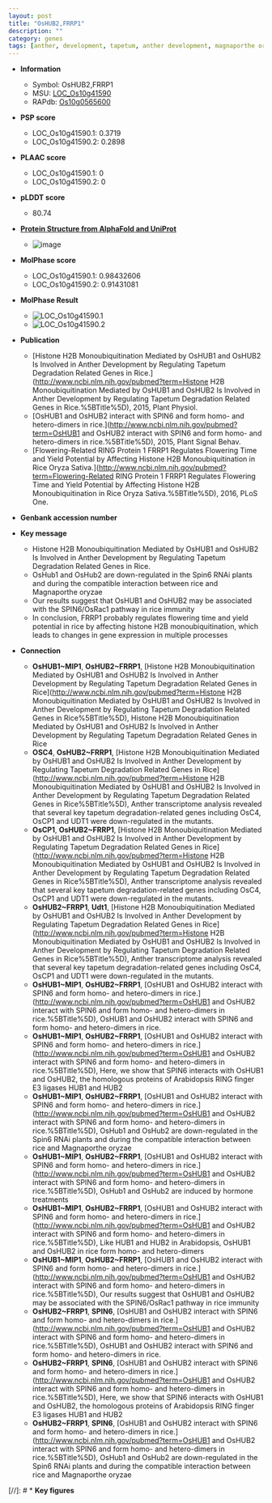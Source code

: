 ```yaml
---
layout: post
title: "OsHUB2,FRRP1"
description: ""
category: genes
tags: [anther, development, tapetum, anther development, magnaporthe oryzae, immunity, yield, flowering time]
---
```


* **Information**  
    + Symbol: OsHUB2,FRRP1  
    + MSU: [LOC_Os10g41590](http://rice.plantbiology.msu.edu/cgi-bin/ORF_infopage.cgi?orf=LOC_Os10g41590)  
    + RAPdb: [Os10g0565600](http://rapdb.dna.affrc.go.jp/viewer/gbrowse_details/irgsp1?name=Os10g0565600)  

* **PSP score**  
    + LOC_Os10g41590.1: 0.3719 
    + LOC_Os10g41590.2: 0.2898 

* **PLAAC score**  
    + LOC_Os10g41590.1: 0 
    + LOC_Os10g41590.2: 0 

* **pLDDT score**
    + 80.74

* **[Protein Structure from AlphaFold and UniProt](https://www.uniprot.org/uniprotkb/Q336R3/entry#structure)**
    + ![image](https://ricepsp.github.io/images/Q3/AF-Q336R3-F1.png)

* **MolPhase score**
    + LOC_Os10g41590.1: 0.98432606
    + LOC_Os10g41590.2: 0.91431081

* **MolPhase Result**
    + ![LOC_Os10g41590.1](https://304243504.github.io/Pictures/LOC_Os10g/LOC_Os10g41590.1.png)
    + ![LOC_Os10g41590.2](https://304243504.github.io/Pictures/LOC_Os10g/LOC_Os10g41590.2.png)

* **Publication**  
    + [Histone H2B Monoubiquitination Mediated by OsHUB1 and OsHUB2 Is Involved in Anther Development by Regulating Tapetum Degradation Related Genes in Rice.](http://www.ncbi.nlm.nih.gov/pubmed?term=Histone H2B Monoubiquitination Mediated by OsHUB1 and OsHUB2 Is Involved in Anther Development by Regulating Tapetum Degradation Related Genes in Rice.%5BTitle%5D), 2015, Plant Physiol.
    + [OsHUB1 and OsHUB2 interact with SPIN6 and form homo- and hetero-dimers in rice.](http://www.ncbi.nlm.nih.gov/pubmed?term=OsHUB1 and OsHUB2 interact with SPIN6 and form homo- and hetero-dimers in rice.%5BTitle%5D), 2015, Plant Signal Behav.
    + [Flowering-Related RING Protein 1 FRRP1 Regulates Flowering Time and Yield Potential by Affecting Histone H2B Monoubiquitination in Rice Oryza Sativa.](http://www.ncbi.nlm.nih.gov/pubmed?term=Flowering-Related RING Protein 1 FRRP1 Regulates Flowering Time and Yield Potential by Affecting Histone H2B Monoubiquitination in Rice Oryza Sativa.%5BTitle%5D), 2016, PLoS One.

* **Genbank accession number**  

* **Key message**  
    + Histone H2B Monoubiquitination Mediated by OsHUB1 and OsHUB2 Is Involved in Anther Development by Regulating Tapetum Degradation Related Genes in Rice.
    + OsHub1 and OsHub2 are down-regulated in the Spin6 RNAi plants and during the compatible interaction between rice and Magnaporthe oryzae
    + Our results suggest that OsHUB1 and OsHUB2 may be associated with the SPIN6/OsRac1 pathway in rice immunity
    + In conclusion, FRRP1 probably regulates flowering time and yield potential in rice by affecting histone H2B monoubiquitination, which leads to changes in gene expression in multiple processes

* **Connection**  
    + __OsHUB1~MIP1__, __OsHUB2~FRRP1__, [Histone H2B Monoubiquitination Mediated by OsHUB1 and OsHUB2 Is Involved in Anther Development by Regulating Tapetum Degradation Related Genes in Rice](http://www.ncbi.nlm.nih.gov/pubmed?term=Histone H2B Monoubiquitination Mediated by OsHUB1 and OsHUB2 Is Involved in Anther Development by Regulating Tapetum Degradation Related Genes in Rice%5BTitle%5D), Histone H2B Monoubiquitination Mediated by OsHUB1 and OsHUB2 Is Involved in Anther Development by Regulating Tapetum Degradation Related Genes in Rice
    + __OSC4__, __OsHUB2~FRRP1__, [Histone H2B Monoubiquitination Mediated by OsHUB1 and OsHUB2 Is Involved in Anther Development by Regulating Tapetum Degradation Related Genes in Rice](http://www.ncbi.nlm.nih.gov/pubmed?term=Histone H2B Monoubiquitination Mediated by OsHUB1 and OsHUB2 Is Involved in Anther Development by Regulating Tapetum Degradation Related Genes in Rice%5BTitle%5D), Anther transcriptome analysis revealed that several key tapetum degradation-related genes including OsC4, OsCP1 and UDT1 were down-regulated in the mutants.
    + __OsCP1__, __OsHUB2~FRRP1__, [Histone H2B Monoubiquitination Mediated by OsHUB1 and OsHUB2 Is Involved in Anther Development by Regulating Tapetum Degradation Related Genes in Rice](http://www.ncbi.nlm.nih.gov/pubmed?term=Histone H2B Monoubiquitination Mediated by OsHUB1 and OsHUB2 Is Involved in Anther Development by Regulating Tapetum Degradation Related Genes in Rice%5BTitle%5D), Anther transcriptome analysis revealed that several key tapetum degradation-related genes including OsC4, OsCP1 and UDT1 were down-regulated in the mutants.
    + __OsHUB2~FRRP1__, __Udt1__, [Histone H2B Monoubiquitination Mediated by OsHUB1 and OsHUB2 Is Involved in Anther Development by Regulating Tapetum Degradation Related Genes in Rice](http://www.ncbi.nlm.nih.gov/pubmed?term=Histone H2B Monoubiquitination Mediated by OsHUB1 and OsHUB2 Is Involved in Anther Development by Regulating Tapetum Degradation Related Genes in Rice%5BTitle%5D), Anther transcriptome analysis revealed that several key tapetum degradation-related genes including OsC4, OsCP1 and UDT1 were down-regulated in the mutants.
    + __OsHUB1~MIP1__, __OsHUB2~FRRP1__, [OsHUB1 and OsHUB2 interact with SPIN6 and form homo- and hetero-dimers in rice.](http://www.ncbi.nlm.nih.gov/pubmed?term=OsHUB1 and OsHUB2 interact with SPIN6 and form homo- and hetero-dimers in rice.%5BTitle%5D), OsHUB1 and OsHUB2 interact with SPIN6 and form homo- and hetero-dimers in rice.
    + __OsHUB1~MIP1__, __OsHUB2~FRRP1__, [OsHUB1 and OsHUB2 interact with SPIN6 and form homo- and hetero-dimers in rice.](http://www.ncbi.nlm.nih.gov/pubmed?term=OsHUB1 and OsHUB2 interact with SPIN6 and form homo- and hetero-dimers in rice.%5BTitle%5D), Here, we show that SPIN6 interacts with OsHUB1 and OsHUB2, the homologous proteins of Arabidopsis RING finger E3 ligases HUB1 and HUB2
    + __OsHUB1~MIP1__, __OsHUB2~FRRP1__, [OsHUB1 and OsHUB2 interact with SPIN6 and form homo- and hetero-dimers in rice.](http://www.ncbi.nlm.nih.gov/pubmed?term=OsHUB1 and OsHUB2 interact with SPIN6 and form homo- and hetero-dimers in rice.%5BTitle%5D), OsHub1 and OsHub2 are down-regulated in the Spin6 RNAi plants and during the compatible interaction between rice and Magnaporthe oryzae
    + __OsHUB1~MIP1__, __OsHUB2~FRRP1__, [OsHUB1 and OsHUB2 interact with SPIN6 and form homo- and hetero-dimers in rice.](http://www.ncbi.nlm.nih.gov/pubmed?term=OsHUB1 and OsHUB2 interact with SPIN6 and form homo- and hetero-dimers in rice.%5BTitle%5D), OsHub1 and OsHub2 are induced by hormone treatments
    + __OsHUB1~MIP1__, __OsHUB2~FRRP1__, [OsHUB1 and OsHUB2 interact with SPIN6 and form homo- and hetero-dimers in rice.](http://www.ncbi.nlm.nih.gov/pubmed?term=OsHUB1 and OsHUB2 interact with SPIN6 and form homo- and hetero-dimers in rice.%5BTitle%5D), Like HUB1 and HUB2 in Arabidopsis, OsHUB1 and OsHUB2 in rice form homo- and hetero-dimers
    + __OsHUB1~MIP1__, __OsHUB2~FRRP1__, [OsHUB1 and OsHUB2 interact with SPIN6 and form homo- and hetero-dimers in rice.](http://www.ncbi.nlm.nih.gov/pubmed?term=OsHUB1 and OsHUB2 interact with SPIN6 and form homo- and hetero-dimers in rice.%5BTitle%5D), Our results suggest that OsHUB1 and OsHUB2 may be associated with the SPIN6/OsRac1 pathway in rice immunity
    + __OsHUB2~FRRP1__, __SPIN6__, [OsHUB1 and OsHUB2 interact with SPIN6 and form homo- and hetero-dimers in rice.](http://www.ncbi.nlm.nih.gov/pubmed?term=OsHUB1 and OsHUB2 interact with SPIN6 and form homo- and hetero-dimers in rice.%5BTitle%5D), OsHUB1 and OsHUB2 interact with SPIN6 and form homo- and hetero-dimers in rice.
    + __OsHUB2~FRRP1__, __SPIN6__, [OsHUB1 and OsHUB2 interact with SPIN6 and form homo- and hetero-dimers in rice.](http://www.ncbi.nlm.nih.gov/pubmed?term=OsHUB1 and OsHUB2 interact with SPIN6 and form homo- and hetero-dimers in rice.%5BTitle%5D), Here, we show that SPIN6 interacts with OsHUB1 and OsHUB2, the homologous proteins of Arabidopsis RING finger E3 ligases HUB1 and HUB2
    + __OsHUB2~FRRP1__, __SPIN6__, [OsHUB1 and OsHUB2 interact with SPIN6 and form homo- and hetero-dimers in rice.](http://www.ncbi.nlm.nih.gov/pubmed?term=OsHUB1 and OsHUB2 interact with SPIN6 and form homo- and hetero-dimers in rice.%5BTitle%5D), OsHub1 and OsHub2 are down-regulated in the Spin6 RNAi plants and during the compatible interaction between rice and Magnaporthe oryzae

[//]: # * **Key figures**  


